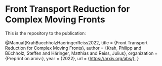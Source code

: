 # Front Transport Reduction for Complex Moving Fronts

This is the repository to the publication: 

  @Manual{KrahBuechholzHaeringerReiss2022,
  title = {Front Transport Reduction for Complex Moving Fronts},
  author = {Krah, Philipp and Büchholz, Steffen and Häringer, Matthias and Reiss, Julius},
  organization = {Preprint on arxiv:},
  year = {2022},
  url = {https://arxiv.org/abs/},
  }
